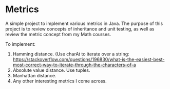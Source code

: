 # Metrics

A simple project to implement various metrics in Java.
The purpose of this project is to review concepts of inheritance and unit testing, as well as review the metric concept from my Math courses.

To implement:
1. Hamming distance. (Use charAt to iterate over a string: https://stackoverflow.com/questions/196830/what-is-the-easiest-best-most-correct-way-to-iterate-through-the-characters-of-a
2. Absolute value distance. Use tuples.
3. Manhattan distance.
4. Any other interesting metrics I come across.
